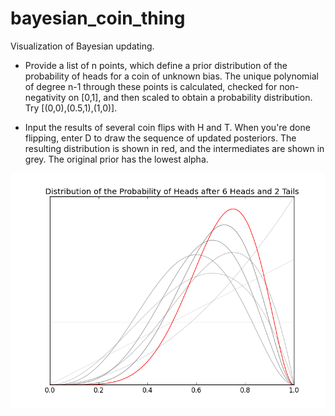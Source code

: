 # bayesian_coin_thing
Visualization of Bayesian updating.

- Provide a list of n points, which define a prior distribution of the probability of heads for a coin of unknown bias. The unique polynomial of degree n-1 through these points is calculated, checked for non-negativity on [0,1], and then scaled to obtain a probability distribution. Try [(0,0),(0.5,1),(1,0)].

- Input the results of several coin flips with H and T. When you're done flipping, enter D to draw the sequence of updated posteriors. The resulting distribution is shown in red, and the intermediates are shown in grey. The original prior has the lowest alpha.

![Demo Run](https://github.com/brenderlogs/bayesian_coin_thing/blob/master/draw_demo.png)
